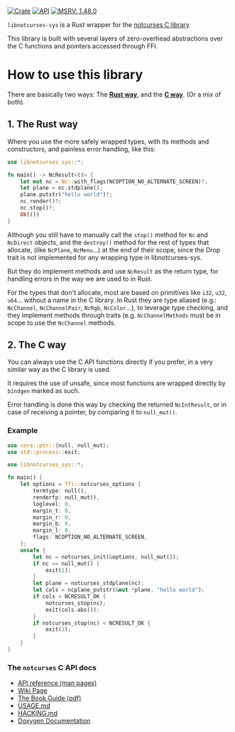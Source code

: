 [![Crate](https://img.shields.io/crates/v/libnotcurses-sys.svg)](https://crates.io/crates/libnotcurses-sys)
[![API](https://docs.rs/libnotcurses-sys/badge.svg)](https://dankamongmen.github.io/notcurses/rustdoc/libnotcurses_sys/)
[![MSRV: 1.48.0](https://flat.badgen.net/badge/MSRV/1.48.0/purple)](https://blog.rust-lang.org/2020/11/19/Rust-1.48.html)

`libnotcurses-sys` is a Rust wrapper for the
[notcurses C library](https://www.github.com/dankamongmen/notcurses/)

This library is built with several layers of zero-overhead abstractions
over the C functions and pointers accessed through FFI.

# How to use this library

There are basically two ways: The [**Rust way**](#1-the-rust-way),
and the [**C way**](#2-the-c-way). (Or a mix of both).

## 1. The Rust way

Where you use the more safely wrapped types, with its methods and constructors,
and painless error handling, like this:

```rust
use libnotcurses_sys::*;

fn main() -> NcResult<()> {
    let mut nc = Nc::with_flags(NCOPTION_NO_ALTERNATE_SCREEN)?;
    let plane = nc.stdplane();
    plane.putstr("hello world")?;
    nc.render()?;
    nc.stop()?;
    Ok(())
}
```

Although you still have to manually call the `stop()` method for `Nc`
and `NcDirect` objects, and the `destroy()` method for the rest of types that
allocate, (like `NcPlane`, `NcMenu`…) at the end of their scope, since the Drop
trait is not implemented for any wrapping type in libnotcurses-sys.

But they do implement methods and use `NcResult` as the return type,
for handling errors in the way we are used to in Rust.

For the types that don't allocate, most are based on primitives like `i32`,
`u32`, `u64`… without a name in the C library. In Rust they are type aliased
(e.g.: `NcChannel`, `NcChannelPair`, `NcRgb`, `NcColor`…), to
leverage type checking, and they implement methods through traits
(e.g. `NcChannelMethods` must be in scope to use the `NcChannel` methods.

## 2. The C way

You can always use the C API functions directly if you prefer,
in a very similar way as the C library is used.

It requires the use of unsafe, since most functions are wrapped directly
by `bindgen` marked as such.

Error handling is done this way by checking the returned `NcIntResult`,
or in case of receiving a pointer, by comparing it to `null_mut()`.

### Example

```rust
use core::ptr::{null, null_mut};
use std::process::exit;

use libnotcurses_sys::*;

fn main() {
    let options = ffi::notcurses_options {
        termtype: null(),
        renderfp: null_mut(),
        loglevel: 0,
        margin_t: 0,
        margin_r: 0,
        margin_b: 0,
        margin_l: 0,
        flags: NCOPTION_NO_ALTERNATE_SCREEN,
    };
    unsafe {
        let nc = notcurses_init(&options, null_mut());
        if nc == null_mut() {
            exit(1);
        }
        let plane = notcurses_stdplane(nc);
        let cols = ncplane_putstr(&mut *plane, "hello world");
        if cols < NCRESULT_OK {
            notcurses_stop(nc);
            exit(cols.abs());
        }
        if notcurses_stop(nc) < NCRESULT_OK {
            exit(2);
        }
    }
}

```

### The `notcurses` C API docs

- [API reference (man pages)](https://notcurses.com/)
- [Wiki Page](https://nick-black.com/dankwiki/index.php/Notcurses)
- [The Book Guide (pdf)](https://nick-black.com/htp-notcurses.pdf)
- [USAGE.md](https://github.com/dankamongmen/notcurses/blob/master/USAGE.md)
- [HACKING.md](https://github.com/dankamongmen/notcurses/blob/master/doc/HACKING.md)
- [Doxygen Documentation](https://nick-black.com/notcurses/html/index.html)

